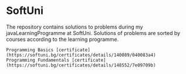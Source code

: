 # SoftUni
The repository contains solutions to problems during my javaLearningProgramme at SoftUni.
Solutions of problems are sorted by courses according to the learning programme.




    Programming Basics [certificate](https://softuni.bg/certificates/details/140089/040083a4)
    Programming Fundamentals [certificate] (https://softuni.bg/certificates/details/148552/7e09709b)

